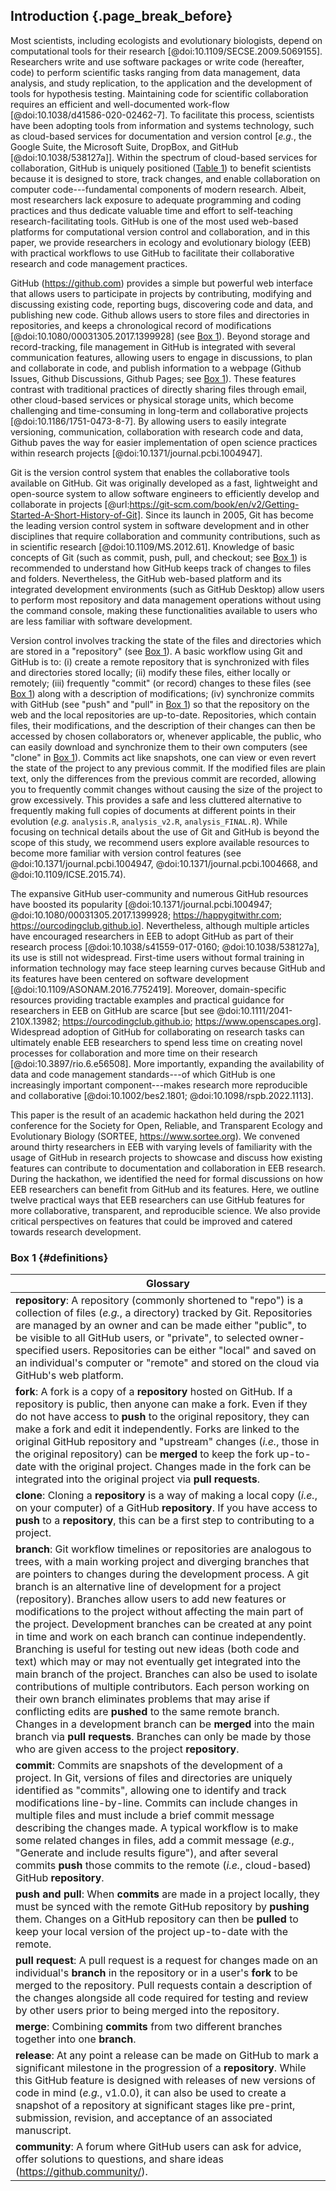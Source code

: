 ## Introduction {.page_break_before}

<!-- *Contributors to this section: PHPB* -->

Most scientists, including ecologists and evolutionary biologists, depend on computational tools for their research [@doi:10.1109/SECSE.2009.5069155].
Researchers write and use software packages or write code (hereafter, code) to perform scientific tasks ranging from data management, data analysis, and study replication, to the application and the development of tools for hypothesis testing.
Maintaining code for scientific collaboration requires an efficient and well-documented work-flow [@doi:10.1038/d41586-020-02462-7].
To facilitate this process, scientists have been adopting tools from information and systems technology, such as cloud-based services for documentation and version control [_e.g._, the Google Suite, the Microsoft Suite, DropBox, and GitHub [@doi:10.1038/538127a]].
Within the spectrum of cloud-based services for collaboration, GitHub is uniquely positioned  ([Table 1](#tbl:compare)) to benefit scientists because it is designed to store, track changes, and enable collaboration on computer code---fundamental components of modern research.
Albeit, most researchers lack exposure to adequate programming and coding practices and thus dedicate valuable time and effort to self-teaching research-facilitating tools.
GitHub is one of the most used web-based platforms for computational version control and collaboration, and in this paper, we provide researchers in ecology and evolutionary biology (EEB) with practical workflows to use GitHub to facilitate their collaborative research and code management practices.

<!-- *Contributors to this section: RCO, SSHS, PHPB, KH* -->

GitHub (<https://github.com>) provides a simple but powerful web interface that allows users to participate in projects by contributing, modifying and discussing existing code, reporting bugs, discovering code and data, and publishing new code.
Github allows users to store files and directories in repositories, and keeps a chronological record of modifications [@doi:10.1080/00031305.2017.1399928] (see [Box 1](#definitions)).
Beyond storage and record-tracking, file management in GitHub is integrated with several communication features, allowing users to engage in discussions, to plan and collaborate in code, and publish information to a webpage (Github Issues, Github Discussions, Github Pages; see [Box 1](#definitions)).
These features contrast with traditional practices of directly sharing files through email, other cloud-based services or physical storage units, which become challenging and time-consuming in long-term and collaborative projects [@doi:10.1186/1751-0473-8-7].
By allowing users to easily integrate versioning, communication, collaboration with research code and data, Github paves the way for easier implementation of open science practices within research projects [@doi:10.1371/journal.pcbi.1004947].

Git is the version control system that enables the collaborative tools available on GitHub.
Git was originally developed as a fast, lightweight and open-source system to allow software engineers to efficiently develop and collaborate in projects [@url:https://git-scm.com/book/en/v2/Getting-Started-A-Short-History-of-Git]. 
Since its launch in 2005, Git has become the leading version control system in software development and in other disciplines that require collaboration and community contributions, such as in scientific research [@doi:10.1109/MS.2012.61].
Knowledge of basic concepts of Git (such as commit, push, pull, and checkout; see [Box 1](#definitions)) is recommended to understand how GitHub keeps track of changes to files and folders.
Nevertheless, the GitHub web-based platform and its integrated development environments (such as GitHub Desktop) allow users to perform most repository and data management operations without using the command console, making these functionalities available to users who are less familiar with software development.

Version control involves tracking the state of the files and directories which are stored in a "repository" (see [Box 1](#definitions)).
A basic workflow using Git and GitHub is to: (i) create a remote repository that is synchronized with files and directories stored locally; (ii) modify these files, either locally or remotely; (iii) frequently "commit" (or record) changes to these files (see [Box 1](#definitions)) along with a description of modifications; (iv) synchronize commits with GitHub (see "push" and "pull" in [Box 1](#definitions)) so that the repository on the web and the local repositories are up-to-date. 
Repositories, which contain files, their modifications, and the description of their changes can then be accessed by chosen collaborators or, whenever applicable, the public, who can easily download and synchronize them to their own computers (see "clone" in [Box 1](#definitions)).
Commits act like snapshots, one can view or even revert the state of the project to any previous commit.
If the modified files are plain text, only the differences from the previous commit are recorded, allowing you to frequently commit changes without causing the size of the project to grow excessively.
This provides a safe and less cluttered alternative to frequently making full copies of documents at different points in their evolution (_e.g._ `analysis.R`, `analysis_v2.R`, `analysis_FINAL.R`).
While focusing on technical details about the use of Git and GitHub is beyond the scope of this study, we recommend users explore available resources to become more familiar with version control features (see @doi:10.1371/journal.pcbi.1004947, @doi:10.1371/journal.pcbi.1004668, and @doi:10.1109/ICSE.2015.74).

<!-- *Contributors to this section: RCO, PHPB* -->
The expansive GitHub user-community and numerous GitHub resources have boosted its popularity [@doi:10.1371/journal.pcbi.1004947; @doi:10.1080/00031305.2017.1399928; <https://happygitwithr.com>; <https://ourcodingclub.github.io>].<!--# these citations don't render quite right -->
Nevertheless, although multiple articles have encouraged researchers in EEB to adopt GitHub as part of their research process [@doi:10.1038/s41559-017-0160; @doi:10.1038/538127a], its use is still not widespread.
First-time users without formal training in information technology may face steep learning curves because GitHub and its features have been centered on software development [@doi:10.1109/ASONAM.2016.7752419].
Moreover, domain-specific resources providing tractable examples and practical guidance for researchers in EEB on GitHub are scarce [but see @doi:10.1111/2041-210X.13982; <https://ourcodingclub.github.io>; <https://www.openscapes.org>].
Widespread adoption of GitHub for collaborating on research tasks can ultimately enable EEB researchers to spend less time on creating novel processes for collaboration and more time on their research [@doi:10.3897/rio.6.e56508].
More importantly, expanding the availability of data and code management standards---of which GitHub is one increasingly important component---makes research more reproducible and collaborative [@doi:10.1002/bes2.1801; @doi:10.1098/rspb.2022.1113].

<!-- *Contributors to this section: RCO, PHPB* -->
This paper is the result of an academic hackathon held during the 2021 conference for the Society for Open, Reliable, and Transparent Ecology and Evolutionary Biology (SORTEE, <https://www.sortee.org>).
We convened around thirty researchers in EEB with varying levels of familiarity with the usage of GitHub in research projects to showcase and discuss how existing features can contribute to documentation and collaboration in EEB research.
During the hackathon, we identified the need for formal discussions on how EEB researchers can benefit from GitHub and its features.
Here, we outline twelve practical ways that EEB researchers can use GitHub features for more collaborative, transparent, and reproducible science.
We also provide critical perspectives on features that could be improved and catered towards research development.

### Box 1 {#definitions}

<!-- Contributors to this section: ERS, Ali -->

| Glossary |
|------------------------------------------------------------------------|
| **repository**: A repository (commonly shortened to "repo") is a collection of files (_e.g._, a directory) tracked by Git. Repositories are managed by an owner and can be made either "public", to be visible to all GitHub users, or "private", to selected owner-specified users. Repositories can be either "local" and saved on an individual's computer or "remote" and stored on the cloud via GitHub's web platform. |
| **fork**: A fork is a copy of a **repository** hosted on GitHub. If a repository is public, then anyone can make a fork. Even if they do not have access to **push** to the original repository, they can make a fork and edit it independently. Forks are linked to the original GitHub repository and "upstream" changes (_i.e._, those in the original repository) can be **merged** to keep the fork up-to-date with the original project. Changes made in the fork can be integrated into the original project via **pull requests**. |
| **clone**: Cloning a **repository** is a way of making a local copy (_i.e._, on your computer) of a GitHub **repository**. If you have access to **push** to a **repository**, this can be a first step to contributing to a project. |
| **branch**: Git workflow timelines or repositories are analogous to trees, with a main working project and diverging branches that are pointers to changes during the development process. A git branch is an alternative line of development for a project (repository). Branches allow users to add new features or modifications to the project without affecting the main part of the project. Development branches can be created at any point in time and work on each branch can continue independently. Branching is useful for testing out new ideas (both code and text) which may or may not eventually get integrated into the main branch of the project. Branches can also be used to isolate contributions of multiple contributors. Each person working on their own branch eliminates problems that may arise if conflicting edits are **pushed** to the same remote branch. Changes in a development branch can be **merged** into the main branch via **pull requests**. Branches can only be made by those who are given access to the project **repository**. |
| **commit**: Commits are snapshots of the development of a project. In Git, versions of files and directories are uniquely identified as "commits", allowing one to identify and track modifications line-by-line. Commits can include changes in multiple files and must include a brief commit message describing the changes made. A typical workflow is to make some related changes in files, add a commit message (_e.g._, "Generate and include results figure"), and after several commits **push** those commits to the remote (_i.e._, cloud-based) GitHub **repository**. |
| **push and pull**: When **commits** are made in a project locally, they must be synced with the remote GitHub repository by **pushing** them. Changes on a GitHub repository can then be **pulled** to keep your local version of the project up-to-date with the remote. |
| **pull request**: A pull request is a request for changes made on an individual's **branch** in the repository or in a user's **fork** to be merged to the repository. Pull requests contain a description of the changes alongside all code required for testing and review by other users prior to being merged into the repository. |
| **merge**: Combining **commits** from two different branches together into one **branch**. |
| **release**: At any point a release can be made on GitHub to mark a significant milestone in the progression of a **repository**. While this GitHub feature is designed with releases of new versions of code in mind (_e.g._, v1.0.0), it can also be used to create a snapshot of a repository at significant stages like pre-print, submission, revision, and acceptance of an associated manuscript. |
| **community**: A forum where GitHub users can ask for advice, offer solutions to questions, and share ideas (<https://github.community/>). |

